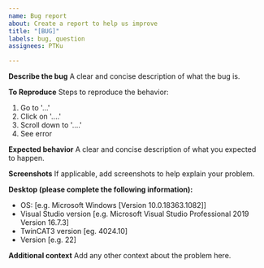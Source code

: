 ```yaml
---
name: Bug report
about: Create a report to help us improve
title: "[BUG]"
labels: bug, question
assignees: PTKu

---
```


**Describe the bug**
A clear and concise description of what the bug is.

**To Reproduce**
Steps to reproduce the behavior:
1. Go to '...'
2. Click on '....'
3. Scroll down to '....'
4. See error

**Expected behavior**
A clear and concise description of what you expected to happen.

**Screenshots**
If applicable, add screenshots to help explain your problem.

**Desktop (please complete the following information):**
 - OS: [e.g. Microsoft Windows [Version 10.0.18363.1082]]
 - Visual Studio version [e.g. Microsoft Visual Studio Professional 2019 Version 16.7.3]
 - TwinCAT3 version [eg. 4024.10]
 - Version [e.g. 22]

**Additional context**
Add any other context about the problem here.
